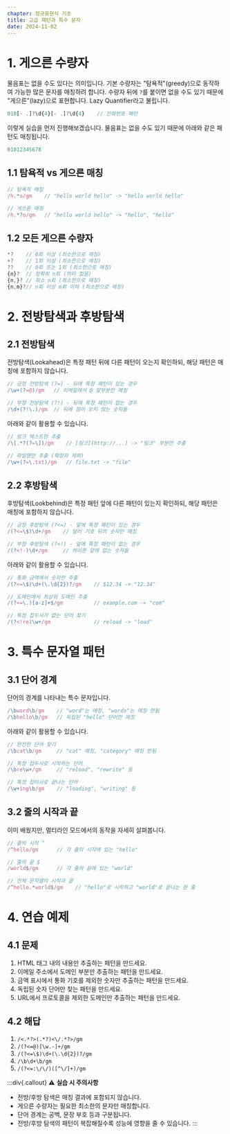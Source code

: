 ```yaml
---
chapter: 정규표현식 기초
title: 고급 패턴과 특수 문자
date: 2024-11-02
---
```


# 1. 게으른 수량자

물음표는 없을 수도 있다는 의미입니다. 기본 수량자는 "탐욕적"(greedy)으로 동작하여 가능한 많은 문자를 매칭하려 합니다. 수량자 뒤에 `?`를 붙이면 없을 수도 있기 때문에 "게으른"(lazy)으로 표현합니다. Lazy Quantifier라고 불립니다.

```javascript
010[- .]?\d{4}[- .]?\d{4}    // 전화번호 패턴
```

이렇게 실습을 먼저 진행해보겠습니다. 물음표는 없을 수도 있기 때문에 아래와 같은 패턴도 매칭됩니다.

```javascript
01012345678
```

## 1.1 탐욕적 vs 게으른 매칭

```javascript
// 탐욕적 매칭
/h.*o/gm    // "hello world hello" -> "hello world hello"

// 게으른 매칭
/h.*?o/gm   // "hello world hello" -> "hello", "hello"
```

## 1.2 모든 게으른 수량자

```javascript
*?    // 0회 이상 (최소한으로 매칭)
+?    // 1회 이상 (최소한으로 매칭)
??    // 0회 또는 1회 (최소한으로 매칭)
{n}?  // 정확히 n회 (의미 없음)
{n,}? // 최소 n회 (최소한으로 매칭)
{n,m}?// n회 이상 m회 이하 (최소한으로 매칭)
```

# 2. 전방탐색과 후방탐색

## 2.1 전방탐색 

전방탐색(Lookahead)은 특정 패턴 뒤에 다른 패턴이 오는지 확인하되, 해당 패턴은 매칭에 포함하지 않습니다.

```javascript
// 긍정 전방탐색 (?=) - 뒤에 특정 패턴이 있는 경우
/\w+(?=@)/gm   // 이메일에서 @ 앞부분만 매칭

// 부정 전방탐색 (?!) - 뒤에 특정 패턴이 없는 경우
/\d+(?!\.)/gm  // 뒤에 점이 오지 않는 숫자들
```

아래와 같이 활용할 수 있습니다.

```javascript
// 링크 텍스트만 추출
/\[.*?(?=\])/gm    // [링크](http://...) -> "링크" 부분만 추출

// 파일명만 추출 (확장자 제외)
/\w+(?=\.txt)/gm   // file.txt -> "file"
```

## 2.2 후방탐색 

후방탐색(Lookbehind)은 특정 패턴 앞에 다른 패턴이 있는지 확인하되, 해당 패턴은 매칭에 포함하지 않습니다.

```javascript
// 긍정 후방탐색 (?<=) - 앞에 특정 패턴이 있는 경우
/(?<=\$)\d+/gm    // 달러 기호 뒤의 숫자만 매칭

// 부정 후방탐색 (?<!) - 앞에 특정 패턴이 없는 경우
/(?<!-)\d+/gm     // 하이픈 앞에 없는 숫자들
```

아래와 같이 활용할 수 있습니다.

```javascript
// 통화 금액에서 숫자만 추출
/(?<=\$)\d+(\.\d{2})?/gm    // $12.34 -> "12.34"

// 도메인에서 최상위 도메인 추출
/(?<=\.)[a-z]+$/gm          // example.com -> "com"

// 특정 접두사가 없는 단어 찾기
/(?<!re)\w+/gm              // reload -> "load"
```

# 3. 특수 문자열 패턴

## 3.1 단어 경계

단어의 경계를 나타내는 특수 문자입니다.

```javascript
/\bword\b/gm    // "word"는 매칭, "words"는 매칭 안됨
/\bhello\b/gm   // 독립된 "hello" 단어만 매칭
```

아래와 같이 활용할 수 있습니다.

```javascript
// 완전한 단어 찾기
/\bcat\b/gm     // "cat" 매칭, "category" 매칭 안됨

// 특정 접두사로 시작하는 단어
/\bre\w+/gm     // "reload", "rewrite" 등

// 특정 접미사로 끝나는 단어
/\w+ing\b/gm    // "loading", "writing" 등
```

## 3.2 줄의 시작과 끝

이미 배웠지만, 멀티라인 모드에서의 동작을 자세히 살펴봅니다.

```javascript
// 줄의 시작 ^
/^hello/gm      // 각 줄의 시작에 있는 "hello"

// 줄의 끝 $
/world$/gm      // 각 줄의 끝에 있는 "world"

// 전체 문자열의 시작과 끝
/^hello.*world$/gm    // "hello"로 시작하고 "world"로 끝나는 한 줄
```

# 4. 연습 예제

## 4.1 문제
1. HTML 태그 내의 내용만 추출하는 패턴을 만드세요.
2. 이메일 주소에서 도메인 부분만 추출하는 패턴을 만드세요.
3. 금액 표시에서 통화 기호를 제외한 숫자만 추출하는 패턴을 만드세요.
4. 독립된 숫자 단어만 찾는 패턴을 만드세요.
5. URL에서 프로토콜을 제외한 도메인만 추출하는 패턴을 만드세요.

## 4.2 해답
1. `/<.*?>(.*?)<\/.*?>/gm`
2. `/(?<=@)[\w.-]+/gm`
3. `/(?<=\$)\d+(\.\d{2})?/gm`
4. `/\b\d+\b/gm`
5. `/(?<=:\/\/)([^\/]+)/gm`

:::div{.callout}
⚠️ **실습 시 주의사항**

- 전방/후방 탐색은 매칭 결과에 포함되지 않습니다.
- 게으른 수량자는 필요한 최소한의 문자만 매칭합니다.
- 단어 경계는 공백, 문장 부호 등과 구분됩니다.
- 전방/후방 탐색의 패턴이 복잡해질수록 성능에 영향을 줄 수 있습니다.
:::